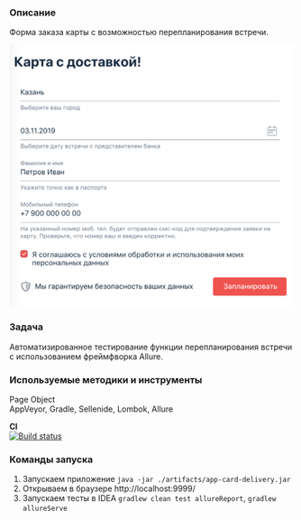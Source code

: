 ### Описание 
Форма заказа карты с возможностью перепланирования встречи.

![img.png](src/test/resources/img.png)

### Задача
Автоматизированное тестирование функции перепланирования встречи с использованием фреймфворка Allure.

### Используемые методики и инструменты
Page Object  
AppVeyor, Gradle, Sellenide, Lombok, Allure

**CI**  
[![Build status](https://ci.appveyor.com/api/projects/status/y5cp6ib55c3bdftd?svg=true)](https://ci.appveyor.com/project/Kasparidi/carddelivery2)

### Команды запуска
1. Запускаем приложение ``java -jar ./artifacts/app-card-delivery.jar``
1. Открываем в браузере http://localhost:9999/
1. Запускаем тесты в IDEA ``gradlew clean test allureReport``, ``gradlew allureServe``

